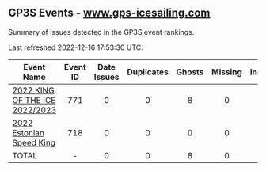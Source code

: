 ## GP3S Events - www.gps-icesailing.com

Summary of issues detected in the GP3S event rankings.

Last refreshed 2022-12-16 17:53:30 UTC.

| Event Name | Event ID | Date Issues | Duplicates | Ghosts | Missing | Incorrect | Actions |
| ---------- | :------: | :---------: | :--------: | :----: | :-----: | :-------: | :-----: |
| [2022 KING OF THE ICE 2022/2023](771.md) | 771 | 0 | 0 | 8 | 0 | 0 | 1 |
| [2022 Estonian Speed King](718.md) | 718 | 0 | 0 | 0 | 0 | 0 | 0 |
| TOTAL | - | 0 | 0 | 8 | 0 | 0 | 1 |
